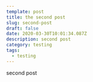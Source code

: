 ```yaml
---
template: post
title: the second post
slug: second-post
draft: false
date: 2020-03-30T10:01:34.087Z
description: second post
category: testing
tags:
  - testing
---
```

second post